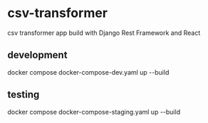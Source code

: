 # csv-transformer
csv transformer app build with Django Rest Framework and React


## development

docker compose docker-compose-dev.yaml up --build

## testing

docker compose docker-compose-staging.yaml up --build
